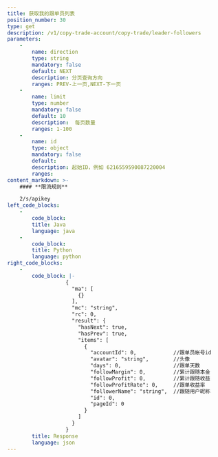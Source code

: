 ```yaml
---
title: 获取我的跟单员列表
position_number: 30
type: get
description: /v1/copy-trade-account/copy-trade/leader-followers
parameters:
    -
        name: direction
        type: string
        mandatory: false
        default: NEXT
        description: 分页查询方向
        ranges: PREV-上一页,NEXT-下一页
    -
        name: limit
        type: number
        mandatory: false
        default: 10
        description:  每页数量
        ranges: 1-100
    -
        name: id
        type: object
        mandatory: false
        default:
        description: 起始ID，例如 6216559590087220004
        ranges:
content_markdown: >-
    #### **限流规则**

    2/s/apikey
left_code_blocks:
    -
        code_block:
        title: Java
        language: java
    -
        code_block:
        title: Python
        language: python
right_code_blocks:
    -
        code_block: |-
                   {
                     "ma": [
                       {}
                     ],
                     "mc": "string",
                     "rc": 0,
                     "result": {
                       "hasNext": true,
                       "hasPrev": true,
                       "items": [
                         {
                           "accountId": 0,            //跟单员帐号id
                           "avatar": "string",        //头像
                           "days": 0,                 //跟单天数
                           "followMargin": 0,         //累计跟随本金
                           "followProfit": 0,         //累计跟随收益
                           "followProfitRate": 0,     //跟单收益率
                           "followerName": "string",  //跟随用户昵称
                           "id": 0,
                           "pageId": 0
                         }
                       ]
                     }
                   }
        title: Response
        language: json
---
```

